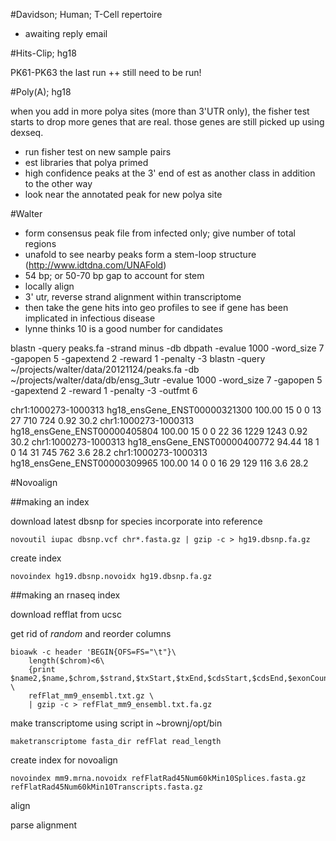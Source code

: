 #Davidson; Human; T-Cell repertoire

+ awaiting reply email

#Hits-Clip; hg18

PK61-PK63 the last run
++ still need to be run!

#Poly(A); hg18

when you add in more polya sites (more than 3'UTR only), the fisher test starts
to drop more genes that are real. those genes are still picked up using dexseq.

+ run fisher test on new sample pairs
+ est libraries that polya primed
+ high confidence peaks at the 3' end of est as another class in addition to the other way
+ look near the annotated peak for new polya site

#Walter

* form consensus peak file from infected only; give number of total regions
* unafold to see nearby peaks form a stem-loop structure (http://www.idtdna.com/UNAFold)
* 54 bp; or 50-70 bp gap to account for stem
* locally align
* 3' utr, reverse strand alignment within transcriptome
* then take the gene hits into geo profiles to see if gene has been implicated in infectious disease
* lynne thinks 10 is a good number for candidates

blastn -query peaks.fa -strand minus -db dbpath -evalue 1000 -word_size 7 -gapopen 5 -gapextend 2 -reward 1 -penalty -3
blastn -query ~/projects/walter/data/20121124/peaks.fa -db ~/projects/walter/data/db/ensg_3utr -evalue 1000 -word_size 7 -gapopen 5 -gapextend 2 -reward 1 -penalty -3 -outfmt 6

chr1:1000273-1000313	hg18_ensGene_ENST00000321300	100.00	15	0	0	13	27	710	724	0.92	30.2
chr1:1000273-1000313	hg18_ensGene_ENST00000405804	100.00	15	0	0	22	36	1229	1243	0.92	30.2
chr1:1000273-1000313	hg18_ensGene_ENST00000400772	94.44	18	1	0	14	31	745	762	3.6	28.2
chr1:1000273-1000313	hg18_ensGene_ENST00000309965	100.00	14	0	0	16	29	129	116	3.6	28.2

#Novoalign

##making an index

download latest dbsnp for species
incorporate into reference

```
novoutil iupac dbsnp.vcf chr*.fasta.gz | gzip -c > hg19.dbsnp.fa.gz
```

create index

```
novoindex hg19.dbsnp.novoidx hg19.dbsnp.fa.gz
```

##making an rnaseq index

download refflat from ucsc

get rid of *random* and reorder columns

```
bioawk -c header 'BEGIN{OFS=FS="\t"}\
    length($chrom)<6\
    {print $name2,$name,$chrom,$strand,$txStart,$txEnd,$cdsStart,$cdsEnd,$exonCount,$exonStarts,$exonEnds}' \
    refFlat_mm9_ensembl.txt.gz \
    | gzip -c > refFlat_mm9_ensembl.txt.fa.gz
```

make transcriptome using script in ~brownj/opt/bin

```
maketranscriptome fasta_dir refFlat read_length
```

create index for novoalign

```
novoindex mm9.mrna.novoidx refFlatRad45Num60kMin10Splices.fasta.gz refFlatRad45Num60kMin10Transcripts.fasta.gz
```

align

parse alignment
